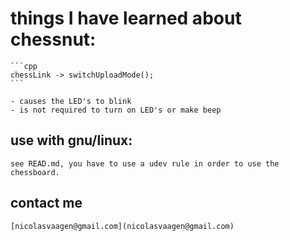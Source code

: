 # things I have learned about chessnut:

    ```cpp
    chessLink -> switchUploadMode();
    ```

    - causes the LED's to blink
    - is not required to turn on LED's or make beep

## use with gnu/linux:

    see READ.md, you have to use a udev rule in order to use the chessboard.

## contact me

    [nicolasvaagen@gmail.com](nicolasvaagen@gmail.com)
